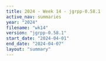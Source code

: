 ```yaml
---
title: 2024 - Week 14 - jgrpp-0.58.1
active_nav: summaries
year: "2024"
filename: "wk14"
version: "jgrpp-0.58.1"
start_date: "2024-04-01"
end_date: "2024-04-07"
layout: "summary"
---
```

